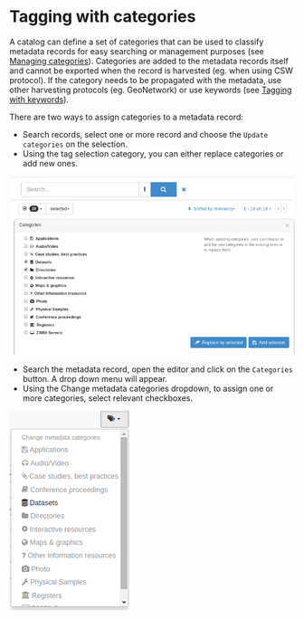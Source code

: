 # Tagging with categories

A catalog can define a set of categories that can be used to classify metadata records for easy searching or management purposes (see [Managing categories](../../administrator-guide/managing-classification-systems/managing-categories.md)). Categories are added to the metadata records itself and cannot be exported when the record is harvested (eg. when using CSW protocol). If the category needs to be propagated with the metadata, use other harvesting protocols (eg. GeoNetwork) or use keywords (see [Tagging with keywords](tagging-with-keywords.md)).

There are two ways to assign categories to a metadata record:

-   Search records, select one or more record and choose the `Update categories` on the selection.
-   Using the tag selection category, you can either replace categories or add new ones.

![](img/tag-selection-category.png)

-   Search the metadata record, open the editor and click on the `Categories` button. A drop down menu will appear.
-   Using the Change metadata categories dropdown, to assign one or more categories, select relevant checkboxes.

![](img/tag-category.png)
